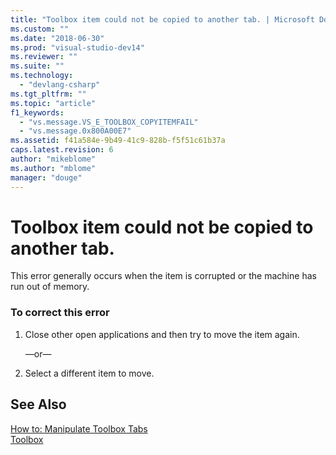 ```yaml
---
title: "Toolbox item could not be copied to another tab. | Microsoft Docs"
ms.custom: ""
ms.date: "2018-06-30"
ms.prod: "visual-studio-dev14"
ms.reviewer: ""
ms.suite: ""
ms.technology: 
  - "devlang-csharp"
ms.tgt_pltfrm: ""
ms.topic: "article"
f1_keywords: 
  - "vs.message.VS_E_TOOLBOX_COPYITEMFAIL"
  - "vs.message.0x800A00E7"
ms.assetid: f41a584e-9b49-41c9-828b-f5f51c61b37a
caps.latest.revision: 6
author: "mikeblome"
ms.author: "mblome"
manager: "douge"
---
```

# Toolbox item could not be copied to another tab.
This error generally occurs when the item is corrupted or the machine has run out of memory.  
  
### To correct this error  
  
1.  Close other open applications and then try to move the item again.  
  
     —or—  
  
2.  Select a different item to move.  
  
## See Also  
 [How to: Manipulate Toolbox Tabs](http://msdn.microsoft.com/en-us/21285050-cadd-455a-b1f5-a2289a89c4db)   
 [Toolbox](../ide/reference/toolbox.md)